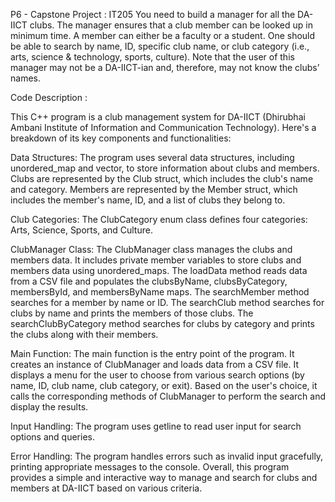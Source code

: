 P6 - Capstone Project : IT205
You need to build a manager for all the DA-IICT clubs. The manager ensures that a club member can be looked up in minimum time. A member can either be a faculty or a student. One should be able to search by name, ID, specific club name, or club category (i.e., arts, science & technology, sports, culture). Note that the user of this manager may not be a DA-IICT-ian and, therefore, may not know the clubs’ names.


Code Description : 

This C++ program is a club management system for DA-IICT (Dhirubhai Ambani Institute of Information and Communication Technology). Here's a breakdown of its key components and functionalities:

Data Structures:
The program uses several data structures, including unordered_map and vector, to store information about clubs and members.
Clubs are represented by the Club struct, which includes the club's name and category.
Members are represented by the Member struct, which includes the member's name, ID, and a list of clubs they belong to.

Club Categories:
The ClubCategory enum class defines four categories: Arts, Science, Sports, and Culture.

ClubManager Class:
The ClubManager class manages the clubs and members data.
It includes private member variables to store clubs and members data using unordered_maps.
The loadData method reads data from a CSV file and populates the clubsByName, clubsByCategory, membersById, and membersByName maps.
The searchMember method searches for a member by name or ID.
The searchClub method searches for clubs by name and prints the members of those clubs.
The searchClubByCategory method searches for clubs by category and prints the clubs along with their members.

Main Function:
The main function is the entry point of the program.
It creates an instance of ClubManager and loads data from a CSV file.
It displays a menu for the user to choose from various search options (by name, ID, club name, club category, or exit).
Based on the user's choice, it calls the corresponding methods of ClubManager to perform the search and display the results.

Input Handling:
The program uses getline to read user input for search options and queries.

Error Handling:
The program handles errors such as invalid input gracefully, printing appropriate messages to the console.
Overall, this program provides a simple and interactive way to manage and search for clubs and members at DA-IICT based on various criteria.

